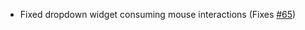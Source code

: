 * Fixed dropdown widget consuming mouse interactions (Fixes [#65](https://github.com/replaceitem/symbol-chat/issues/65))
